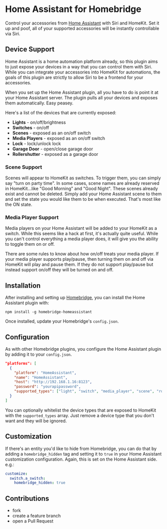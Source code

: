 
# Home Assistant for Homebridge

Control your accessories from [Home Assistant](http://home-assistant.io) with
Siri and HomeKit. Set it up and poof, all of your supported accessories will be
instantly controllable via Siri.

## Device Support

Home Assistant is a home automation platform already, so this plugin aims to
just expose your devices in a way that you can control them with Siri. While
you can integrate your accessories into HomeKit for automations, the goals of
this plugin are strictly to allow Siri to be a frontend for your accessories.

When you set up the Home Assistant plugin, all you have to do is point it at
your Home Assistant server. The plugin pulls all your devices and exposes them
automatically. Easy peasey.

Here's a list of the devices that are currently exposed:

* **Lights** - on/off/brightness
* **Switches** - on/off
* **Scenes** - exposed as an on/off switch
* **Media Players** - exposed as an on/off switch
* **Lock** - lock/unlock lock
* **Garage Door** - open/close garage door
* **Rollershutter** - exposed as a garage door

### Scene Support

Scenes will appear to HomeKit as switches. To trigger them, you can simply say
"turn on party time". In some cases, scene names are already reserved in
HomeKit...like "Good Morning" and "Good Night". These scenes already exist and
cannot be deleted. Simply add your Home Assistant scene to them and set the
state you would like them to be when executed. That's most like the ON state.

### Media Player Support

Media players on your Home Assistant will be added to your HomeKit as a switch.
While this seems like a hack at first, it's actually quite useful. While you
can't control everything a media player does, it will give you the ability to
toggle them on or off.

There are some rules to know about how on/off treats your media player. If
your media player supports play/pause, then turning them on and off via
HomeKit will play and pause them. If they do not support play/pause but instead
support on/off they will be turned on and off.

## Installation

After installing and setting up [Homebridge](https://github.com/nfarina/homebridge), you can install the Home Assistant plugin with:

    npm install -g homebridge-homeassistant

Once installed, update your Homebridge's `config.json`.

## Configuration

As with other Homebridge plugins, you configure the Home Assistant plugin by
adding it to your `config.json`.

```json
"platforms": [
  {
    "platform": "HomeAssistant",
    "name": "HomeAssistant",
    "host": "http://192.168.1.16:8123",
    "password": "yourapipassword",
    "supported_types": ["light", "switch", "media_player", "scene", "rollershutter"]
  }
]
```

You can optionally whitelist the device types that are exposed to HomeKit with the `supported_types` array. Just remove a device type that you don't want and they will be ignored.

## Customization

If there's an entity you'd like to hide from Homebridge, you can do that by adding a `homebridge_hidden` tag and setting it to `true` in your Home Assistant customization configuration. Again, this is set on the Home Assistant side. e.g.:

```yaml
customize:
  switch.a_switch:
    homebridge_hidden: true
```

## Contributions

* fork
* create a feature branch
* open a Pull Request
